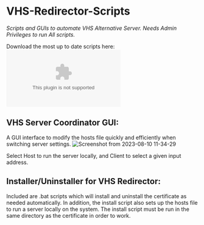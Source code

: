 # VHS-Redirector-Scripts
_Scripts and GUIs to automate VHS Alternative Server. Needs Admin Privileges to run All scripts._

Download the most up to date scripts here: ![Download Now](https://github.com/SkelXton/VHS-Redirector-Scripts/archive/refs/tags/v1.0.zip)



**VHS Server Coordinator GUI:**
------------------------------
A GUI interface to modify the hosts file quickly and efficiently when switching server settings. 
![Screenshot from 2023-08-10 11-34-29](https://github.com/SkelXton/VHS-Redirector-Scripts/assets/57548041/2faf28e5-f705-4486-8e18-09c8994862b4)

Select Host to run the server locally, and Client to select a given input address. 

**Installer/Uninstaller for VHS Redirector:**
-------------------------------
Included are .bat scripts which will install and uninstall the certificate as needed automatically. In addition, the install script also sets up the hosts file to run a server locally on the system.
The install script must be run in the same directory as the certificate in order to work.
